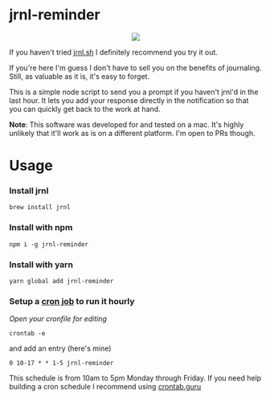 # jrnl-reminder

<p align="center">
  <image src="https://user-images.githubusercontent.com/3087225/58364951-67964a00-7e8a-11e9-93b4-233b526844ee.gif">
</p>

If you haven't tried [jrnl.sh](http://jrnl.sh/) I definitely recommend you try it out.

If you're here I'm guess I don't have to sell you on the benefits of journaling. Still, as valuable as it is,
it's easy to forget.

This is a simple node script to send you a prompt if you haven't jrnl'd in the last hour. It lets you add your
response directly in the notification so that you can quickly get back to the work at hand.

**Note**: This software was developed for and tested on a mac. It's highly unlikely that it'll work as is on a different platform. I'm open to PRs though.

# Usage

### Install jrnl

```
brew install jrnl
```

### Install with npm

```
npm i -g jrnl-reminder
```

### Install with yarn

```
yarn global add jrnl-reminder
```

### Setup a [cron job](https://www.youtube.com/watch?v=QZJ1drMQz1A) to run it hourly

_Open your cronfile for editing_

```
crontab -e
```

and add an entry (here's mine)

```cron
0 10-17 * * 1-5 jrnl-reminder
```

This schedule is from 10am to 5pm Monday through Friday. If you need help building a cron schedule
I recommend using [crontab.guru](https://crontab.guru/)
